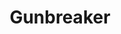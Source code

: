 ---
layout: default
title: Gunbreaker
description: A collection of macros for use with the Gunbreaker class
has_toc: false
permalink: /Tank/Gunbreaker
---